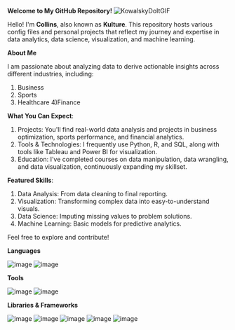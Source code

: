 **Welcome to My GitHub Repository!** ![KowalskyDoItGIF](https://github.com/user-attachments/assets/5990d2d4-48ea-4c19-a4cd-0a668fdd33ef)

Hello! I'm **Collins**, also known as **Kulture**. This repository hosts various config files and personal projects that reflect my journey and expertise in data analytics, data science, visualization, and machine learning.

**About Me**

I am passionate about analyzing data to derive actionable insights across different industries, including:

1) Business
2) Sports
3) Healthcare
4)Finance

**What You Can Expect**:
1) Projects: You'll find real-world data analysis and projects in business optimization, sports performance, and financial analytics.
2) Tools & Technologies: I frequently use Python, R, and SQL, along with tools like Tableau and Power BI for visualization.
3) Education: I've completed courses on data manipulation, data wrangling, and data visualization, continuously expanding my skillset.
   
**Featured Skills**:
1) Data Analysis: From data cleaning to final reporting.
2) Visualization: Transforming complex data into easy-to-understand visuals.
3) Data Science: Imputing missing values to problem solutions.
4) Machine Learning: Basic models for predictive analytics.

Feel free to explore and contribute!

**Languages**

![image](https://github.com/user-attachments/assets/32125315-1681-4125-9570-55043714fa6e)
![image](https://github.com/user-attachments/assets/bdd1e1e7-56f0-43eb-bbca-85db8e7554bb)

**Tools**

![image](https://github.com/user-attachments/assets/a7337c4e-458d-47c2-81f6-5f0c0a5bb5a0)
![image](https://github.com/user-attachments/assets/61a658da-0755-4c12-b5dc-896e94776d96)

**Libraries & Frameworks**

![image](https://github.com/user-attachments/assets/c2e9605c-8cb1-4dcb-a252-737a4ba88f24)
![image](https://github.com/user-attachments/assets/9b486941-dcb6-4f9c-8693-19e07a17cac2)
![image](https://github.com/user-attachments/assets/fedf256c-9590-454c-a3ad-105e8b836279)
![image](https://github.com/user-attachments/assets/2e1cba64-9aa3-41e5-9a17-705bee92217e)
![image](https://github.com/user-attachments/assets/1cf0a0ad-47c7-4bff-a699-9601ef712c4b)














